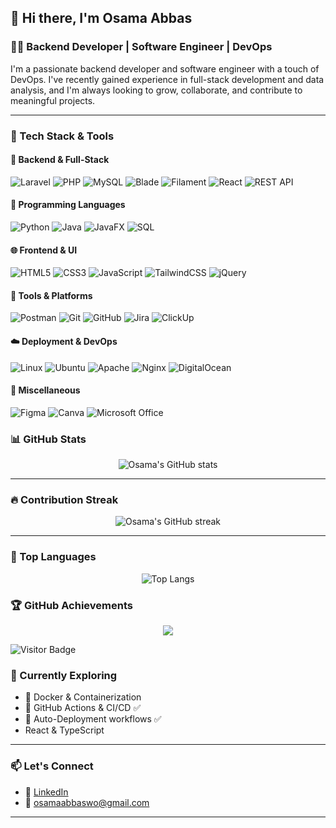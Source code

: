 ## 👋 Hi there, I'm Osama Abbas

### 🧑‍💻 Backend Developer | Software Engineer | DevOps

I'm a passionate backend developer and software engineer with a touch of DevOps. I've recently gained experience in full-stack development and data analysis, and I'm always looking to grow, collaborate, and contribute to meaningful projects.

---

### 🧰 Tech Stack & Tools

#### 🚀 Backend & Full-Stack
![Laravel](https://img.shields.io/badge/-Laravel-FF2D20?style=for-the-badge&logo=laravel&logoColor=white)
![PHP](https://img.shields.io/badge/-PHP-777BB4?style=for-the-badge&logo=php&logoColor=white)
![MySQL](https://img.shields.io/badge/-MySQL-4479A1?style=for-the-badge&logo=mysql&logoColor=white)
![Blade](https://img.shields.io/badge/-Blade-E34F26?style=for-the-badge&logo=laravel&logoColor=white)
![Filament](https://img.shields.io/badge/-Filament-EF4444?style=for-the-badge&logo=laravel&logoColor=white)
![React](https://img.shields.io/badge/-Laravel-FF2D20?style=for-the-badge&logo=laravel&logoColor=white)
![REST API](https://img.shields.io/badge/-REST%20API-25A162?style=for-the-badge&logo=apachespark&logoColor=white)

#### 🧠 Programming Languages
![Python](https://img.shields.io/badge/-Python-3776AB?style=for-the-badge&logo=python&logoColor=white)
![Java](https://img.shields.io/badge/-Java-007396?style=for-the-badge&logo=java&logoColor=white)
![JavaFX](https://img.shields.io/badge/-JavaFX-2C2255?style=for-the-badge&logo=java&logoColor=white)
![SQL](https://img.shields.io/badge/-SQL-336791?style=for-the-badge&logo=postgresql&logoColor=white)

#### 🌐 Frontend & UI
![HTML5](https://img.shields.io/badge/-HTML5-E34F26?style=for-the-badge&logo=html5&logoColor=white)
![CSS3](https://img.shields.io/badge/-CSS3-1572B6?style=for-the-badge&logo=css3&logoColor=white)
![JavaScript](https://img.shields.io/badge/-JavaScript-F7DF1E?style=for-the-badge&logo=javascript&logoColor=black)
![TailwindCSS](https://img.shields.io/badge/-Tailwind-38B2AC?style=for-the-badge&logo=tailwind-css&logoColor=white)
![jQuery](https://img.shields.io/badge/-jQuery-0769AD?style=for-the-badge&logo=jquery&logoColor=white)

#### 🧪 Tools & Platforms
![Postman](https://img.shields.io/badge/-Postman-FF6C37?style=for-the-badge&logo=postman&logoColor=white)
![Git](https://img.shields.io/badge/-Git-F05032?style=for-the-badge&logo=git&logoColor=white)
![GitHub](https://img.shields.io/badge/-GitHub-181717?style=for-the-badge&logo=github&logoColor=white)
![Jira](https://img.shields.io/badge/-Jira-0052CC?style=for-the-badge&logo=jira&logoColor=white)
![ClickUp](https://img.shields.io/badge/-ClickUp-7B68EE?style=for-the-badge&logo=clickup&logoColor=white)

#### ☁️ Deployment & DevOps
![Linux](https://img.shields.io/badge/-Linux-FCC624?style=for-the-badge&logo=linux&logoColor=black)
![Ubuntu](https://img.shields.io/badge/-Ubuntu-E95420?style=for-the-badge&logo=ubuntu&logoColor=white)
![Apache](https://img.shields.io/badge/-Apache-D22128?style=for-the-badge&logo=apache&logoColor=white)
![Nginx](https://img.shields.io/badge/-Nginx-009639?style=for-the-badge&logo=nginx&logoColor=white)
![DigitalOcean](https://img.shields.io/badge/-DigitalOcean-0080FF?style=for-the-badge&logo=digitalocean&logoColor=white)


#### 🧩 Miscellaneous
![Figma](https://img.shields.io/badge/-Figma-F24E1E?style=for-the-badge&logo=figma&logoColor=white)
![Canva](https://img.shields.io/badge/-Canva-00C4CC?style=for-the-badge&logo=canva&logoColor=white)
![Microsoft Office](https://img.shields.io/badge/-Microsoft%20Office-D83B01?style=for-the-badge&logo=microsoft-office&logoColor=white)

### 📊 GitHub Stats

<p align="center">
  <img src="https://github-readme-stats.vercel.app/api?username=Osama-A-Abbas&show_icons=true&theme=tokyonight&hide_title=false&count_private=true&include_all_commits=true" alt="Osama's GitHub stats" />
</p>

---

### 🔥 Contribution Streak

<p align="center">
  <img src="https://streak-stats.demolab.com/?user=Osama-A-Abbas&theme=tokyonight&hide_border=false" alt="Osama's GitHub streak" />
</p>

---
### 🧠 Top Languages
<p align="center">
  <img src="https://github-readme-stats.vercel.app/api/top-langs/?username=Osama-A-Abbas&layout=compact&theme=tokyonight&langs_count=6" alt="Top Langs" />
</p>

### 🏆 GitHub Achievements

<p align="center">
  <img src="https://github-profile-trophy.vercel.app/?username=Osama-A-Abbas&theme=darkhub&no-frame=true&row=1&margin-w=15" />
</p>

![Visitor Badge](https://komarev.com/ghpvc/?username=Osama-A-Abbas&style=flat-square&color=blue)


### 🌱 Currently Exploring
- 🐳 Docker & Containerization
- 🔁 GitHub Actions & CI/CD ✅
- 🚀 Auto-Deployment workflows ✅
- React & TypeScript 

---

### 📫 Let's Connect
- 💼 [LinkedIn](https://www.linkedin.com/in/osama-ali-abbas/)
- 📧 osamaabbaswo@gmail.com

---

<!--
**Osama-A-Abbas/Osama-A-Abbas** is a ✨ special ✨ repository because its `README.md` (this file) appears on your GitHub profile.

![Docker](https://img.shields.io/badge/-Docker-2496ED?style=for-the-badge&logo=docker&logoColor=white)
![GitHub Actions](https://img.shields.io/badge/-GitHub%20Actions-2088FF?style=for-the-badge&logo=github-actions&logoColor=white)
![Power BI](https://img.shields.io/badge/-Power%20BI-F2C811?style=for-the-badge&logo=powerbi&logoColor=black)

-->
